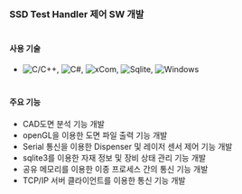### SSD Test Handler 제어 SW 개발
#

#### 사용 기술
* ![C/C++](https://img.shields.io/badge/C++-brown.svg?style=flat&logo=cplusplus&logoColor=white),
  ![C#](https://img.shields.io/badge/CSharp-brown.svg?style=flat&logo=csharp&logoColor=white),
  ![xCom](https://img.shields.io/badge/xCom-darkgreen.svg?style=flat&logo=xcom&logoColor=white),
  ![Sqlite](https://img.shields.io/badge/Sqlite-blue.svg?style=flat&logo=sqlite&logoColor=white),
  ![Windows](https://img.shields.io/badge/Windows-orange.svg?style=flat&logo=windows&logoColor=white)
#

#### 주요 기능
- CAD도면 분석 기능 개발
- openGL을 이용한 도면 파일 출력 기능 개발
- Serial 통신을 이용한 Dispenser 및 레이저 센서 제어 기능 개발
- sqlite3를 이용한 자재 정보 및 장비 상태 관리 기능 개발
- 공유 메모리를 이용한 이종 프로세스 간의 통신 기능 개발
- TCP/IP 서버 클라이언트를 이용한 통신 기능 개발
#

#### 

